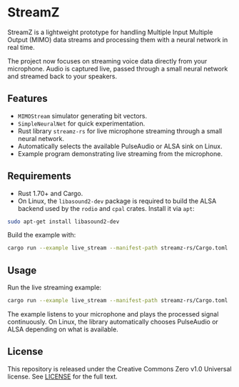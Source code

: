# StreamZ

StreamZ is a lightweight prototype for handling Multiple Input Multiple Output (MIMO) data streams and processing them with a neural network in real time.

The project now focuses on streaming voice data directly from your microphone. Audio is captured live, passed through a small neural network and streamed back to your speakers.

## Features

- `MIMOStream` simulator generating bit vectors.
- `SimpleNeuralNet` for quick experimentation.
- Rust library `streamz-rs` for live microphone streaming through a small neural network.
- Automatically selects the available PulseAudio or ALSA sink on Linux.
- Example program demonstrating live streaming from the microphone.

## Requirements

- Rust 1.70+ and Cargo.
- On Linux, the `libasound2-dev` package is required to build the ALSA backend
  used by the `rodio` and `cpal` crates. Install it via `apt`:

```bash
sudo apt-get install libasound2-dev
```

Build the example with:

```bash
cargo run --example live_stream --manifest-path streamz-rs/Cargo.toml
```

## Usage

Run the live streaming example:

```bash
cargo run --example live_stream --manifest-path streamz-rs/Cargo.toml
```

The example listens to your microphone and plays the processed signal continuously.
On Linux, the library automatically chooses PulseAudio or ALSA depending on what is available.

## License

This repository is released under the Creative Commons Zero v1.0 Universal license. See [LICENSE](LICENSE) for the full text.
